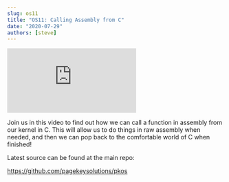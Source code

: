 ```yaml
---
slug: os11
title: "OS11: Calling Assembly from C"
date: "2020-07-29"
authors: [steve]
---
```


<iframe className="youtube-video-player" src="https://www.youtube.com/embed/ZsnKjqsFwwY" title="YouTube video player" frameBorder="0" allow="accelerometer; autoplay; clipboard-write; encrypted-media; gyroscope; picture-in-picture" allowFullScreen></iframe>

Join us in this video to find out how we can call a function in assembly from our kernel in C. This will allow us to do things in raw assembly when needed, and then we can pop back to the comfortable world of C when finished!

<!--truncate-->

Latest source can be found at the main repo:

<https://github.com/pagekeysolutions/pkos>
